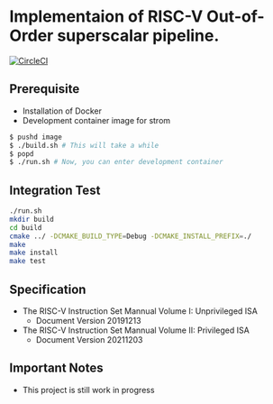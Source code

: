 # Implementaion of RISC-V Out-of-Order superscalar pipeline.

[![CircleCI](https://circleci.com/gh/koyamanX/turboV/tree/develop.svg?style=svg)](https://circleci.com/gh/koyamanX/turboV/tree/develop)

## Prerequisite
- Installation of Docker
- Development container image for strom
```bash
$ pushd image
$ ./build.sh # This will take a while
$ popd
$ ./run.sh # Now, you can enter development container 
```

## Integration Test
```bash
./run.sh
mkdir build
cd build
cmake ../ -DCMAKE_BUILD_TYPE=Debug -DCMAKE_INSTALL_PREFIX=./
make
make install
make test
```

## Specification
- The RISC-V Instruction Set Mannual Volume I: Unprivileged ISA
  - Document Version 20191213
- The RISC-V Instruction Set Mannual Volume II: Privileged ISA
  - Document Version 20211203

## Important Notes
- This project is still work in progress
